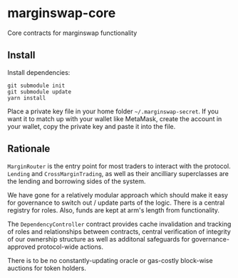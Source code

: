 # marginswap-core
Core contracts for marginswap functionality

## Install

Install dependencies:
```(shell)
git submodule init
git submodule update
yarn install
```

Place a private key file in your home folder `~/.marginswap-secret`. If you want it to match up with your wallet like MetaMask, create the account in your wallet, copy the private key and paste it into the file.

## Rationale

`MarginRouter` is the entry point for most traders to interact with the protocol. `Lending` and `CrossMarginTrading`, as well as their ancilliary superclasses are the lending and borrowing sides of the system.

We have gone for a relatively modular approach which should make it easy for governance to switch out / update parts of the logic. There is a central registry for roles. Also, funds are kept at arm's length from functionality.

The `DependencyController` contract provides cache invalidation and tracking of roles and relationships between contracts, central verification of integrity of our ownership structure as well as additonal safeguards for governance-approved protocol-wide actions.

There is to be no constantly-updating oracle or gas-costly block-wise auctions for token holders.

